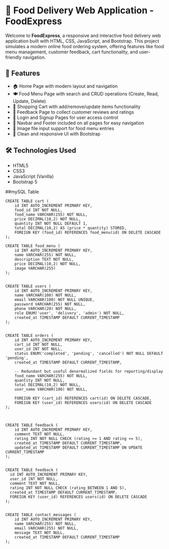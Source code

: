 # 🍔 Food Delivery Web Application - FoodExpress

Welcome to **FoodExpress**, a responsive and interactive food delivery web application built with HTML, CSS, JavaScript, and Bootstrap. This project simulates a modern online food ordering system, offering features like food menu management, customer feedback, cart functionality, and user-friendly navigation.

## 📌 Features

- 🏠 Home Page with modern layout and navigation
- 🍽️ Food Menu Page with search and CRUD operations (Create, Read, Update, Delete)
- 🛒 Shopping Cart with add/remove/update items functionality
- 🧾 Feedback Page to collect customer reviews and ratings
- 🔐 Login and Signup Pages for user access control
- 🧭 Navbar and Footer included on all pages for easy navigation
- 📸 Image file input support for food menu entries
- 🎨 Clean and responsive UI with Bootstrap

## 🛠️ Technologies Used

- HTML5
- CSS3
- JavaScript (Vanilla)
- Bootstrap 5



##mySQL Table 
```
CREATE TABLE cart (
    id INT AUTO_INCREMENT PRIMARY KEY,
    food_id INT NOT NULL,
    food_name VARCHAR(255) NOT NULL,
    price DECIMAL(10,2) NOT NULL,
    quantity INT NOT NULL DEFAULT 1,
    total DECIMAL(10,2) AS (price * quantity) STORED,
    FOREIGN KEY (food_id) REFERENCES food_menu(id) ON DELETE CASCADE
);

CREATE TABLE food_menu (
    id INT AUTO_INCREMENT PRIMARY KEY,
    name VARCHAR(255) NOT NULL,
    description TEXT NOT NULL,
    price DECIMAL(10,2) NOT NULL,
    image VARCHAR(255)
);


CREATE TABLE users (
    id INT AUTO_INCREMENT PRIMARY KEY,
    name VARCHAR(100) NOT NULL,
    email VARCHAR(100) NOT NULL UNIQUE,
    password VARCHAR(255) NOT NULL,
    phone VARCHAR(20) NOT NULL,
    role ENUM('user', 'delivery', 'admin') NOT NULL,
    created_at TIMESTAMP DEFAULT CURRENT_TIMESTAMP
);


CREATE TABLE orders (
    id INT AUTO_INCREMENT PRIMARY KEY,
    cart_id INT NOT NULL,
    user_id INT NOT NULL,
    status ENUM('completed', 'pending', 'cancelled') NOT NULL DEFAULT 'pending',
    created_at TIMESTAMP DEFAULT CURRENT_TIMESTAMP,
    
    -- Redundant but useful denormalized fields for reporting/display
    food_name VARCHAR(255) NOT NULL,
    quantity INT NOT NULL,
    total DECIMAL(10,2) NOT NULL,
    user_name VARCHAR(100) NOT NULL,

    FOREIGN KEY (cart_id) REFERENCES cart(id) ON DELETE CASCADE,
    FOREIGN KEY (user_id) REFERENCES users(id) ON DELETE CASCADE
); 



CREATE TABLE feedback (
    id INT AUTO_INCREMENT PRIMARY KEY,
    comment TEXT NOT NULL,
    rating INT NOT NULL CHECK (rating >= 1 AND rating <= 5),
    created_at TIMESTAMP DEFAULT CURRENT_TIMESTAMP,
    updated_at TIMESTAMP DEFAULT CURRENT_TIMESTAMP ON UPDATE CURRENT_TIMESTAMP
);


CREATE TABLE feedback (
  id INT AUTO_INCREMENT PRIMARY KEY,
  user_id INT NOT NULL,
  comment TEXT NOT NULL,
  rating INT NOT NULL CHECK (rating BETWEEN 1 AND 5),
  created_at TIMESTAMP DEFAULT CURRENT_TIMESTAMP,
  FOREIGN KEY (user_id) REFERENCES users(id) ON DELETE CASCADE
);


CREATE TABLE contact_messages (
    id INT AUTO_INCREMENT PRIMARY KEY,
    name VARCHAR(255) NOT NULL,
    email VARCHAR(255) NOT NULL,
    message TEXT NOT NULL,
    created_at TIMESTAMP DEFAULT CURRENT_TIMESTAMP
);

```

